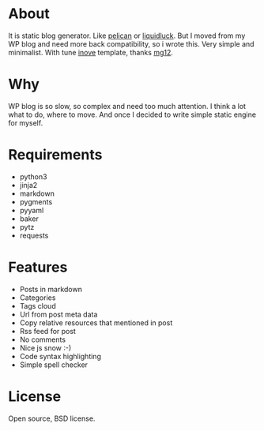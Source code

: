 # About
It is static blog generator. Like [pelican](https://github.com/getpelican/pelican) or [liquidluck](https://github.com/lepture/liquidluck). But I moved from my WP blog and need more back compatibility, so i wrote this. Very simple and minimalist. With tune [inove](http://wordpress.org/extend/themes/inove) template, thanks [mg12](http://www.neoease.com/).

# Why
WP blog is so slow, so complex and need too much attention. I think a lot what to do, where to move. And once I decided to write simple static engine for myself.

# Requirements
 * python3
 * jinja2
 * markdown
 * pygments
 * pyyaml
 * baker
 * pytz
 * requests

# Features
 * Posts in markdown
 * Categories
 * Tags cloud
 * Url from post meta data
 * Copy relative resources that mentioned in post
 * Rss feed for post
 * No comments
 * Nice js snow :-)
 * Code syntax highlighting
 * Simple spell checker

# License
Open source, BSD license.

